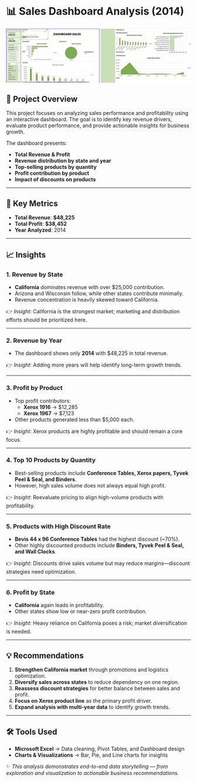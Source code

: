 # 📊 Sales Dashboard Analysis  (2014)

![Alt Text](gurih.png) <br>
## 📌 Project Overview  
This project focuses on analyzing sales performance and profitability using an interactive dashboard. The goal is to identify key revenue drivers, evaluate product performance, and provide actionable insights for business growth.  

The dashboard presents:  
- **Total Revenue & Profit**  
- **Revenue distribution by state and year**  
- **Top-selling products by quantity**  
- **Profit contribution by product**  
- **Impact of discounts on products**  

---

## 🔑 Key Metrics  
- **Total Revenue**: **$48,225**  
- **Total Profit**: **$38,452**  
- **Year Analyzed**: 2014  

---

## 📈 Insights  

### 1. Revenue by State  
- **California** dominates revenue with over $25,000 contribution.  
- Arizona and Wisconsin follow, while other states contribute minimally.  
- Revenue concentration is heavily skewed toward California.  

👉 *Insight*: California is the strongest market; marketing and distribution efforts should be prioritized here.  

---

### 2. Revenue by Year  
- The dashboard shows only **2014** with $48,225 in total revenue.   

👉 *Insight*: Adding more years will help identify long-term growth trends.  

---

### 3. Profit by Product  
- Top profit contributors:  
  - **Xerox 1916** → $12,285  
  - **Xerox 1967** → $7,123  
- Other products generated less than $5,000 each.  

👉 *Insight*: Xerox products are highly profitable and should remain a core focus.  

---

### 4. Top 10 Products by Quantity  
- Best-selling products include **Conference Tables, Xerox papers, Tyvek Peel & Seal, and Binders**.  
- However, high sales volume does not always equal high profit.  

👉 *Insight*: Reevaluate pricing to align high-volume products with profitability.  

---

### 5. Products with High Discount Rate  
- **Bevis 44 x 96 Conference Tables** had the highest discount (~70%).  
- Other highly discounted products include **Binders, Tyvek Peel & Seal, and Wall Clocks**.  

👉 *Insight*: Discounts drive sales volume but may reduce margins—discount strategies need optimization.  

---

### 6. Profit by State  
- **California** again leads in profitability.  
- Other states show low or near-zero profit contribution.  

👉 *Insight*: Heavy reliance on California poses a risk; market diversification is needed.  

---

## 💡 Recommendations  
1. **Strengthen California market** through promotions and logistics optimization.  
2. **Diversify sales across states** to reduce dependency on one region.  
3. **Reassess discount strategies** for better balance between sales and profit.  
4. **Focus on Xerox product line** as the primary profit driver.  
5. **Expand analysis with multi-year data** to identify growth trends.  

---

## 🛠 Tools Used  
- **Microsoft Excel** → Data cleaning, Pivot Tables, and Dashboard design  
- **Charts & Visualizations** → Bar, Pie, and Line charts for insights  


✨ *This analysis demonstrates end-to-end data storytelling — from exploration and visualization to actionable business recommendations.*  
